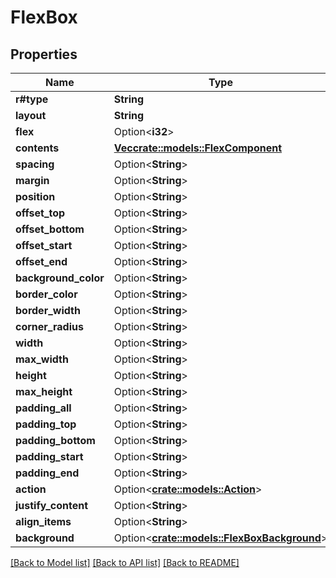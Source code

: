# FlexBox

## Properties

Name | Type | Description | Notes
------------ | ------------- | ------------- | -------------
**r#type** | **String** |  | 
**layout** | **String** |  | 
**flex** | Option<**i32**> |  | [optional]
**contents** | [**Vec<crate::models::FlexComponent>**](FlexComponent.md) |  | 
**spacing** | Option<**String**> |  | [optional]
**margin** | Option<**String**> |  | [optional]
**position** | Option<**String**> |  | [optional]
**offset_top** | Option<**String**> |  | [optional]
**offset_bottom** | Option<**String**> |  | [optional]
**offset_start** | Option<**String**> |  | [optional]
**offset_end** | Option<**String**> |  | [optional]
**background_color** | Option<**String**> |  | [optional]
**border_color** | Option<**String**> |  | [optional]
**border_width** | Option<**String**> |  | [optional]
**corner_radius** | Option<**String**> |  | [optional]
**width** | Option<**String**> |  | [optional]
**max_width** | Option<**String**> |  | [optional]
**height** | Option<**String**> |  | [optional]
**max_height** | Option<**String**> |  | [optional]
**padding_all** | Option<**String**> |  | [optional]
**padding_top** | Option<**String**> |  | [optional]
**padding_bottom** | Option<**String**> |  | [optional]
**padding_start** | Option<**String**> |  | [optional]
**padding_end** | Option<**String**> |  | [optional]
**action** | Option<[**crate::models::Action**](Action.md)> |  | [optional]
**justify_content** | Option<**String**> |  | [optional]
**align_items** | Option<**String**> |  | [optional]
**background** | Option<[**crate::models::FlexBoxBackground**](FlexBoxBackground.md)> |  | [optional]

[[Back to Model list]](../README.md#documentation-for-models) [[Back to API list]](../README.md#documentation-for-api-endpoints) [[Back to README]](../README.md)


